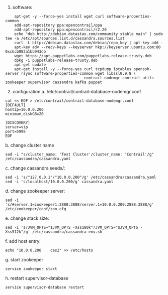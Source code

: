 1. software:

```
    apt-get -y --force-yes install wget curl software-properties-common
    add-apt-repository ppa:opencontrail/ppa
    add-apt-repository ppa:opencontrail/r2.20
    echo "deb http://debian.datastax.com/community stable main" | sudo tee -a /etc/apt/sources.list.d/cassandra.sources.list
    curl -L http://debian.datastax.com/debian/repo_key | apt-key add -
    apt-key adv --recv-keys --keyserver hkp://keyserver.ubuntu.com:80 0xcbcb082a1bb943db
    wget https://apt.puppetlabs.com/puppetlabs-release-trusty.deb
    dpkg -i puppetlabs-release-trusty.deb
    apt-get update
    apt-get install -y --force-yes curl tcpdump iptables openssh-server rsync software-properties-common wget libssl0.9.8 \
                                   contrail-nodemgr contrail-utils zookeeper supervisor cassandra kafka puppet
```

2. configuration
a. /etc/contrail/contrail-database-nodemgr.conf
```
cat << EOF > /etc/contrail/contrail-database-nodemgr.conf
[DEFAULT]
hostip=10.0.0.200
minimum_diskGB=20

[DISCOVERY]
server=vip
port=5998
EOF
```

b. change cluster name

```
sed -i "s/cluster_name: 'Test Cluster'/cluster_name: 'Contrail'/g" /etc/cassandra/cassandra.yaml
```

c. change cassandra seeds/:

```
sed -i 's/"127.0.0.1"/"10.0.0.200"/g' /etc/cassandra/cassandra.yaml
sed -i 's/localhost/10.0.0.200/g' cassandra.yaml
```

d. change zookeeper server:

```
sed -i 's/#server.1=zookeeper1:2888:3888/server.1=10.0.0.200:2888:3888/g' /etc/zookeeper/conf/zoo.cfg
```

e. change stack size:

```
sed -i 's/JVM_OPTS="$JVM_OPTS -Xss180k"/JVM_OPTS="$JVM_OPTS -Xss512k"/g' /etc/cassandra/cassandra-env.sh
```

f. add host entry:

```
echo "10.0.0.200	cas2" >> /etc/hosts
```

g. start zookeeper

```
service zookeeper start
```

h. restart supervisor-database

```
service supervisor-database restart
```

